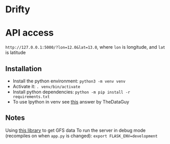 # Drifty

# API access
```http://127.0.0.1:5000/?lon=12.0&lat=13.0```,
where `lon` is longitude, and `lat` is latitude

## Installation

- Install the python environment: `python3 -m venv venv`
- Activate it: `. venv/bin/activate`
- Install python dependencies: `python -m pip install -r requirements.txt`
- To use Ipython in venv see [this](https://stackoverflow.com/questions/20327621/calling-ipython-from-a-virtualenv) answer by TheDataGuy

## Notes

Using [this library](https://github.com/albertotb/get-gfs) to get GFS data
To run the server in debug mode (recompiles on when `app.py` is changed):
```export FLASK_ENV=development```
